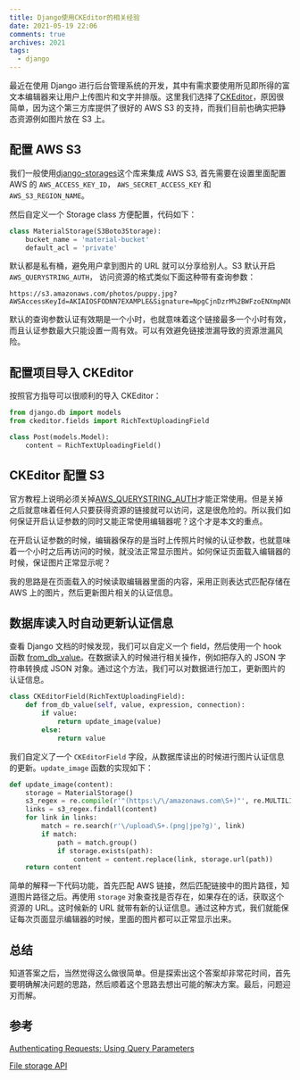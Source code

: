 ```yaml
---
title: Django使用CKEditor的相关经验
date: 2021-05-19 22:06
comments: true
archives: 2021
tags:
  - django
---
```


最近在使用 Django 进行后台管理系统的开发，其中有需求要使用所见即所得的富文本编辑器来让用户上传图片和文字并排版。这里我们选择了[CKEditor](https://github.com/django-ckeditor/django-ckeditor)，原因很简单，因为这个第三方库提供了很好的 AWS S3 的支持，而我们目前也确实把静态资源例如图片放在 S3 上。

## 配置 AWS S3

我们一般使用[django-storages](https://github.com/jschneier/django-storages)这个库来集成 AWS S3,
首先需要在设置里面配置 AWS 的 `AWS_ACCESS_KEY_ID`， `AWS_SECRET_ACCESS_KEY` 和 `AWS_S3_REGION_NAME`。

然后自定义一个 Storage class 方便配置，代码如下：

```python
class MaterialStorage(S3Boto3Storage):
    bucket_name = 'material-bucket'
    default_acl = 'private'
```

默认都是私有桶，避免用户拿到图片的 URL 就可以分享给别人。S3 默认开启 `AWS_QUERYSTRING_AUTH`， 访问资源的格式类似下面这种带有查询参数：

```
https://s3.amazonaws.com/photos/puppy.jpg?AWSAccessKeyId=AKIAIOSFODNN7EXAMPLE&Signature=NpgCjnDzrM%2BWFzoENXmpNDUsSn8%3D&Expires=1175139620
```

默认的查询参数认证有效期是一个小时，也就意味着这个链接最多一个小时有效，而且认证参数最大只能设置一周有效。可以有效避免链接泄漏导致的资源泄漏风险。

## 配置项目导入 CKEditor

按照官方指导可以很顺利的导入 CKEditor：

```python
from django.db import models
from ckeditor.fields import RichTextUploadingField

class Post(models.Model):
    content = RichTextUploadingField()
```

## CKEditor 配置 S3

官方教程上说明必须关掉[AWS_QUERYSTRING_AUTH](https://github.com/django-ckeditor/django-ckeditor#using-s3)才能正常使用。但是关掉之后就意味着任何人只要获得资源的链接就可以访问，这是很危险的。所以我们如何保证开启认证参数的同时又能正常使用编辑器呢？这个才是本文的重点。

在开启认证参数的时候，编辑器保存的是当时上传照片时候的认证参数，也就意味着一个小时之后再访问的时候，就没法正常显示图片。如何保证页面载入编辑器的时候，保证图片正常显示呢？

我的思路是在页面载入的时候读取编辑器里面的内容，采用正则表达式匹配存储在 AWS 上的图片，然后更新图片相关的认证信息。

## 数据库读入时自动更新认证信息

查看 Django 文档的时候发现，我们可以自定义一个 field，然后使用一个 hook 函数 [from_db_value](https://docs.djangoproject.com/en/3.2/ref/models/fields/#django.db.models.Field.from_db_value)。在数据读入的时候进行相关操作，例如把存入的 JSON 字符串转换成 JSON 对象。通过这个方法，我们可以对数据进行加工，更新图片的认证信息。

```python
class CKEditorField(RichTextUploadingField):
    def from_db_value(self, value, expression, connection):
        if value:
            return update_image(value)
        else:
            return value
```

我们自定义了一个 `CKEditorField` 字段，从数据库读出的时候进行图片认证信息的更新。`update_image` 函数的实现如下：

```python
def update_image(content):
    storage = MaterialStorage()
    s3_regex = re.compile(r'"(https:\/\/amazonaws.com\S+)"', re.MULTILINE)
    links = s3_regex.findall(content)
    for link in links:
        match = re.search(r'\/upload\S+.(png|jpe?g)', link)
        if match:
            path = match.group()
            if storage.exists(path):
                content = content.replace(link, storage.url(path))
    return content
```

简单的解释一下代码功能，首先匹配 AWS 链接，然后匹配链接中的图片路径，知道图片路径之后。再使用 `storage` 对象查找是否存在，如果存在的话，获取这个资源的 URL。这时候新的 URL 就带有新的认证信息。通过这种方式，我们就能保证每次页面显示编辑器的时候，里面的图片都可以正常显示出来。

## 总结

知道答案之后，当然觉得这么做很简单。但是探索出这个答案却非常花时间，首先要明确解决问题的思路，然后顺着这个思路去想出可能的解决方案。最后，问题迎刃而解。

## 参考

[Authenticating Requests: Using Query Parameters](https://docs.aws.amazon.com/AmazonS3/latest/API/sigv4-query-string-auth.html)

[File storage API](https://docs.djangoproject.com/en/3.2/ref/files/storage/)
